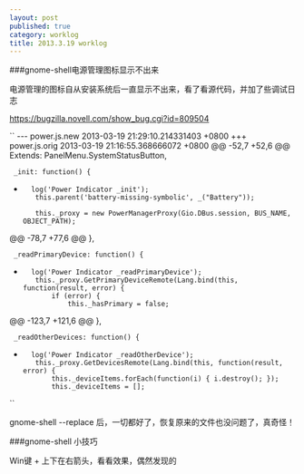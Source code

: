 ```yaml
---
layout: post
published: true
category: worklog
title: 2013.3.19 worklog
---
```

###gnome-shell电源管理图标显示不出来

电源管理的图标自从安装系统后一直显示不出来，看了看源代码，并加了些调试日志

<https://bugzilla.novell.com/show_bug.cgi?id=809504>

``
\-\-\- power.js.new        2013-03-19 21:29:10.214331403 +0800
\+\+\+ power.js.orig       2013-03-19 21:16:55.368666072 +0800
 @@ -52,7 +52,6 @@
     Extends: PanelMenu.SystemStatusButton,
 
     _init: function() {
-       log('Power Indicator _init');
         this.parent('battery-missing-symbolic', _("Battery"));
 
         this._proxy = new PowerManagerProxy(Gio.DBus.session, BUS_NAME, OBJECT_PATH);
@@ -78,7 +77,6 @@
     },
 
     _readPrimaryDevice: function() {
-       log('Power Indicator _readPrimaryDevice');
         this._proxy.GetPrimaryDeviceRemote(Lang.bind(this, function(result, error) {
             if (error) {
                 this._hasPrimary = false;
@@ -123,7 +121,6 @@
     },
 
     _readOtherDevices: function() {
-       log('Power Indicator _readOtherDevice');
         this._proxy.GetDevicesRemote(Lang.bind(this, function(result, error) {
             this._deviceItems.forEach(function(i) { i.destroy(); });
             this._deviceItems = [];

``

gnome-shell --replace 后，一切都好了，恢复原来的文件也没问题了，真奇怪！

###gnome-shell 小技巧

Win键 + 上下在右箭头，看看效果，偶然发现的

